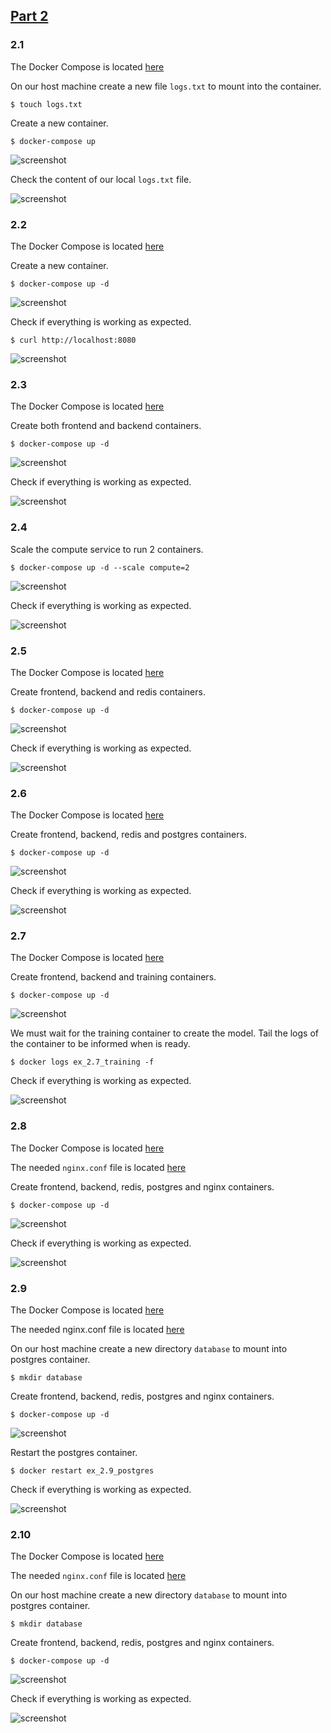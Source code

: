 ## [Part 2](https://devopswithdocker.com/part2/)

### 2.1

The Docker Compose is located [here](Part2/2.1/docker-compose.yaml)

On our host machine create a new file `logs.txt` to mount into the container.

`$ touch logs.txt`

Create a new container.

`$ docker-compose up`

![screenshot](Part2/2.1/img/2.1_up.png)

Check the content of our local `logs.txt` file.

![screenshot](Part2/2.1/img/2.1_volume.png)

### 2.2

The Docker Compose is located [here](Part2/2.2/docker-compose.yaml)

Create a new container.

`$ docker-compose up -d`

![screenshot](Part2/2.2/img/2.2_up.png)

Check if everything is working as expected.

`$ curl http://localhost:8080`

![screenshot](Part2/2.2/img/2.2_curl.png)

### 2.3

The Docker Compose is located [here](Part2/2.3/docker-compose.yaml)

Create both frontend and backend containers.

`$ docker-compose up -d`

![screenshot](Part2/2.3/img/2.3_up.png)

Check if everything is working as expected.

![screenshot](Part2/2.3/img/2.3_check.jpg)

### 2.4

Scale the compute service to run 2 containers.

`$ docker-compose up -d --scale compute=2`

![screenshot](Part2/2.4/img/2.4_up.png)

Check if everything is working as expected.

![screenshot](Part2/2.4/img/2.4_check.jpg)

### 2.5

The Docker Compose is located [here](Part2/2.5/docker-compose.yaml)

Create frontend, backend and redis containers.

`$ docker-compose up -d`

![screenshot](Part2/2.5/img/2.5_up.png)

Check if everything is working as expected.

![screenshot](Part2/2.5/img/2.5_check.jpg)

### 2.6

The Docker Compose is located [here](Part2/2.6/docker-compose.yaml)

Create frontend, backend, redis and postgres containers.

`$ docker-compose up -d`

![screenshot](Part2/2.6/img/2.6_up.png)

Check if everything is working as expected.

![screenshot](Part2/2.6/img/2.6_check.jpg)

### 2.7

The Docker Compose is located [here](Part2/2.7/docker-compose.yaml)

Create frontend, backend and training containers.

`$ docker-compose up -d`

![screenshot](Part2/2.7/img/2.7_up.png)

We must wait for the training container to create the model. Tail the logs of the container to be informed when is ready.

`$ docker logs ex_2.7_training -f`

Check if everything is working as expected.

![screenshot](Part2/2.7/img/2.7_check.jpg)

### 2.8

The Docker Compose is located [here](Part2/2.8/docker-compose.yaml)

The needed `nginx.conf` file is located [here](Part2/2.8/nginx.conf)

Create frontend, backend, redis, postgres and nginx containers.

`$ docker-compose up -d`

![screenshot](Part2/2.8/img/2.8_up.png)

Check if everything is working as expected.

![screenshot](Part2/2.8/img/2.8_check.jpg)

### 2.9

The Docker Compose is located [here](Part2/2.9/docker-compose.yaml)

The needed nginx.conf file is located [here](Part2/2.9/nginx.conf)

On our host machine create a new directory `database` to mount into postgres container.

`$ mkdir database`

Create frontend, backend, redis, postgres and nginx containers.

`$ docker-compose up -d`

![screenshot](Part2/2.9/img/2.9_up.png)

Restart the postgres container.

`$ docker restart ex_2.9_postgres`

Check if everything is working as expected.

![screenshot](Part2/2.9/img/2.9_check.jpg)

### 2.10

The Docker Compose is located [here](Part2/2.10/docker-compose.yaml)

The needed `nginx.conf` file is located [here](Part2/2.10/nginx.conf)

On our host machine create a new directory `database` to mount into postgres container.

`$ mkdir database`

Create frontend, backend, redis, postgres and nginx containers.

`$ docker-compose up -d`

![screenshot](Part2/2.10/img/2.10_up.png)

Check if everything is working as expected.

![screenshot](Part2/2.10/img/2.10_check.jpg)